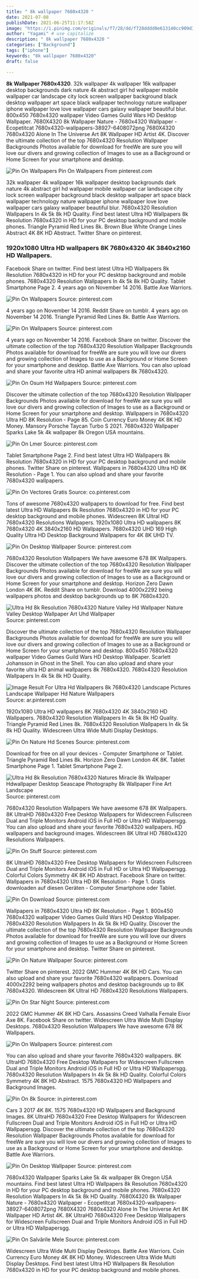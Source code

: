 ```yaml
---
title: " 8k wallpaper 7680x4320 "
date: 2021-07-08
publishDate: 2021-06-25T11:17:58Z
image: "https://i.pinimg.com/originals/f7/28/dd/f728dddd0e613140cc909d35502af099.jpg"
author: "Yagami" # use capitalize
description: " 8k wallpaper 7680x4320 "
categories: ["Background"]
tags: ["iphone"]
keywords: "8k wallpaper 7680x4320"
draft: false

---
```



**8k Wallpaper 7680x4320**. 32k wallpaper 4k wallpaper 16k wallpaper desktop backgrounds dark nature 4k abstract girl hd wallpaper mobile wallpaper car landscape city lock screen wallpaper background black desktop wallpaper art space black wallpaper technology nature wallpaper iphone wallpaper love love wallpaper cars galaxy wallpaper beautiful blur. 800x450 7680x4320 wallpaper Video Games Guild Wars HD Desktop Wallpaper. 7680X4320 8k Wallpaper Nature - 7680x4320 Wallpaper - Ecopetitcat 7680x4320-wallpapers-38927-6408072png 7680X4320 7680x4320 Alone In The Universe Art 8K Wallpaper HD Artist 4K. Discover the ultimate collection of the top 7680x4320 Resolution Wallpaper Backgrounds Photos available for download for freeWe are sure you will love our divers and growing collection of Images to use as a Background or Home Screen for your smartphone and desktop.

![Pin On Wallpapers](https://i.pinimg.com/originals/b0/75/63/b07563b4cb915b66b32422cb697438d5.png "Pin On Wallpapers")
Pin On Wallpapers From pinterest.com


32k wallpaper 4k wallpaper 16k wallpaper desktop backgrounds dark nature 4k abstract girl hd wallpaper mobile wallpaper car landscape city lock screen wallpaper background black desktop wallpaper art space black wallpaper technology nature wallpaper iphone wallpaper love love wallpaper cars galaxy wallpaper beautiful blur. 7680x4320 Resolution Wallpapers In 4k 5k 8k HD Quality. Find best latest Ultra HD Wallpapers 8k Resolution 7680x4320 in HD for your PC desktop background and mobile phones. Triangle Pyramid Red Lines 8k. Brown Blue White Orange Lines Abstract 4K 8K HD Abstract. Twitter Share on pinterest.

### 1920x1080 Ultra HD wallpapers 8K 7680x4320 4K 3840x2160 HD Wallpapers.

Facebook Share on twitter. Find best latest Ultra HD Wallpapers 8k Resolution 7680x4320 in HD for your PC desktop background and mobile phones. 7680x4320 Resolution Wallpapers In 4k 5k 8k HD Quality. Tablet Smartphone Page 2. 4 years ago on November 14 2016. Battle Axe Warriors.


![Pin On Wallpapers](https://i.pinimg.com/originals/eb/19/c2/eb19c28434df8492fbc4069ca0a62d08.jpg "Pin On Wallpapers")
Source: pinterest.com

4 years ago on November 14 2016. Reddit Share on tumblr. 4 years ago on November 14 2016. Triangle Pyramid Red Lines 8k. Battle Axe Warriors.

![Pin On Wallpapers](https://i.pinimg.com/originals/b0/75/63/b07563b4cb915b66b32422cb697438d5.png "Pin On Wallpapers")
Source: pinterest.com

4 years ago on November 14 2016. Facebook Share on twitter. Discover the ultimate collection of the top 7680x4320 Resolution Wallpaper Backgrounds Photos available for download for freeWe are sure you will love our divers and growing collection of Images to use as a Background or Home Screen for your smartphone and desktop. Battle Axe Warriors. You can also upload and share your favorite ultra HD animal wallpapers 8k 7680x4320.

![Pin On Osum Hd Wallpapers](https://i.pinimg.com/originals/51/a4/b9/51a4b951bd6232759993139a74cf3033.jpg "Pin On Osum Hd Wallpapers")
Source: pinterest.com

Discover the ultimate collection of the top 7680x4320 Resolution Wallpaper Backgrounds Photos available for download for freeWe are sure you will love our divers and growing collection of Images to use as a Background or Home Screen for your smartphone and desktop. Wallpapers in 7680x4320 Ultra HD 8K Resolution - Page 85. Coin Currency Euro Money 4K 8K HD Money. Mansory Porsche Taycan Turbo S 2021. 7680x4320 Wallpaper Sparks Lake 5k 4k wallpaper 8k Oregon USA mountains.

![Pin On Lmer](https://i.pinimg.com/originals/61/db/d2/61dbd206909cd5f1fcc172ad2b7e6752.jpg "Pin On Lmer")
Source: pinterest.com

Tablet Smartphone Page 2. Find best latest Ultra HD Wallpapers 8k Resolution 7680x4320 in HD for your PC desktop background and mobile phones. Twitter Share on pinterest. Wallpapers in 7680x4320 Ultra HD 8K Resolution - Page 1. You can also upload and share your favorite 7680x4320 wallpapers.

![Pin On Vectores Gratis](https://i.pinimg.com/originals/dc/1f/15/dc1f1567480052a8f312d916e50a5c1a.jpg "Pin On Vectores Gratis")
Source: co.pinterest.com

Tons of awesome 7680x4320 wallpapers to download for free. Find best latest Ultra HD Wallpapers 8k Resolution 7680x4320 in HD for your PC desktop background and mobile phones. Widescreen 8K Ultral HD 7680x4320 Resolutions Wallpapers. 1920x1080 Ultra HD wallpapers 8K 7680x4320 4K 3840x2160 HD Wallpapers. 7680x4320 UHD 169 High Quality Ultra HD Desktop Background Wallpapers for 4K 8K UHD TV.

![Pin On Desktop Wallpaper](https://i.pinimg.com/originals/06/dc/05/06dc05bbb7593cd699f3806ca4b482eb.jpg "Pin On Desktop Wallpaper")
Source: pinterest.com

7680x4320 Resolution Wallpapers We have awesome 678 8K Wallpapers. Discover the ultimate collection of the top 7680x4320 Resolution Wallpaper Backgrounds Photos available for download for freeWe are sure you will love our divers and growing collection of Images to use as a Background or Home Screen for your smartphone and desktop. Horizon Zero Dawn London 4K 8K. Reddit Share on tumblr. Download 4000x2292 being wallpapers photos and desktop backgrounds up to 8K 7680x4320.

![Ultra Hd 8k Resolution 7680x4320 Nature Valley Hd Wallpaper Nature Valley Desktop Wallpaper Art Uhd Wallpaper](https://i.pinimg.com/736x/7a/3e/31/7a3e31519c38d5fe770452d5f737901e.jpg "Ultra Hd 8k Resolution 7680x4320 Nature Valley Hd Wallpaper Nature Valley Desktop Wallpaper Art Uhd Wallpaper")
Source: pinterest.com

Discover the ultimate collection of the top 7680x4320 Resolution Wallpaper Backgrounds Photos available for download for freeWe are sure you will love our divers and growing collection of Images to use as a Background or Home Screen for your smartphone and desktop. 800x450 7680x4320 wallpaper Video Games Guild Wars HD Desktop Wallpaper. Scarlett Johansson in Ghost in the Shell. You can also upload and share your favorite ultra HD animal wallpapers 8k 7680x4320. 7680x4320 Resolution Wallpapers In 4k 5k 8k HD Quality.

![Image Result For Ultra Hd Wallpapers 8k 7680x4320 Landscape Pictures Landscape Wallpaper Hd Nature Wallpapers](https://i.pinimg.com/originals/e0/b8/80/e0b880b9c22c18bc08e21188f44c973c.jpg "Image Result For Ultra Hd Wallpapers 8k 7680x4320 Landscape Pictures Landscape Wallpaper Hd Nature Wallpapers")
Source: ar.pinterest.com

1920x1080 Ultra HD wallpapers 8K 7680x4320 4K 3840x2160 HD Wallpapers. 7680x4320 Resolution Wallpapers In 4k 5k 8k HD Quality. Triangle Pyramid Red Lines 8k. 7680x4320 Resolution Wallpapers In 4k 5k 8k HD Quality. Widescreen Ultra Wide Multi Display Desktops.

![Pin On Nature Hd Scenes](https://i.pinimg.com/originals/ff/81/f6/ff81f6d47769f6a1b37e440caf21a1a3.jpg "Pin On Nature Hd Scenes")
Source: pinterest.com

Download for free on all your devices - Computer Smartphone or Tablet. Triangle Pyramid Red Lines 8k. Horizon Zero Dawn London 4K 8K. Tablet Smartphone Page 1. Tablet Smartphone Page 2.

![Ultra Hd 8k Resolution 7680x4320 Natures Miracle 8k Wallpaper Hdwallpaper Desktop Seascape Photography 8k Wallpaper Fine Art Landscape](https://i.pinimg.com/originals/55/0d/17/550d17852230d3560e99c73816114c76.jpg "Ultra Hd 8k Resolution 7680x4320 Natures Miracle 8k Wallpaper Hdwallpaper Desktop Seascape Photography 8k Wallpaper Fine Art Landscape")
Source: pinterest.com

7680x4320 Resolution Wallpapers We have awesome 678 8K Wallpapers. 8K UltraHD 7680x4320 Free Desktop Wallpapers for Widescreen Fullscreen Dual and Triple Monitors Android iOS in Full HD or Ultra HD Wallpapersgg. You can also upload and share your favorite 7680x4320 wallpapers. HD wallpapers and background images. Widescreen 8K Ultral HD 7680x4320 Resolutions Wallpapers.

![Pin On Stuff](https://i.pinimg.com/originals/c2/38/72/c23872fa884dd97c9095249416c0279d.jpg "Pin On Stuff")
Source: pinterest.com

8K UltraHD 7680x4320 Free Desktop Wallpapers for Widescreen Fullscreen Dual and Triple Monitors Android iOS in Full HD or Ultra HD Wallpapersgg. Colorful Colors Symmetry 4K 8K HD Abstract. Facebook Share on twitter. Wallpapers in 7680x4320 Ultra HD 8K Resolution - Page 1. Gratis downloaden auf diesen Geräten - Computer Smartphone oder Tablet.

![Pin On Download](https://i.pinimg.com/originals/7b/d0/bf/7bd0bf4beb90189543c343fc0f9a4b37.jpg "Pin On Download")
Source: pinterest.com

Wallpapers in 7680x4320 Ultra HD 8K Resolution - Page 1. 800x450 7680x4320 wallpaper Video Games Guild Wars HD Desktop Wallpaper. 7680x4320 Resolution Wallpapers In 4k 5k 8k HD Quality. Discover the ultimate collection of the top 7680x4320 Resolution Wallpaper Backgrounds Photos available for download for freeWe are sure you will love our divers and growing collection of Images to use as a Background or Home Screen for your smartphone and desktop. Twitter Share on pinterest.

![Pin On Nature Wallpaper](https://i.pinimg.com/originals/fd/8a/44/fd8a440f67723521e705504a584b1890.jpg "Pin On Nature Wallpaper")
Source: pinterest.com

Twitter Share on pinterest. 2022 GMC Hummer 4K 8K HD Cars. You can also upload and share your favorite 7680x4320 wallpapers. Download 4000x2292 being wallpapers photos and desktop backgrounds up to 8K 7680x4320. Widescreen 8K Ultral HD 7680x4320 Resolutions Wallpapers.

![Pin On Star Night](https://i.pinimg.com/originals/52/41/b7/5241b7a22aa180c11cd4dbd708be7750.jpg "Pin On Star Night")
Source: pinterest.com

2022 GMC Hummer 4K 8K HD Cars. Assassins Creed Valhalla Female Eivor Axe 8K. Facebook Share on twitter. Widescreen Ultra Wide Multi Display Desktops. 7680x4320 Resolution Wallpapers We have awesome 678 8K Wallpapers.

![Pin On Wallpapers](https://i.pinimg.com/originals/53/88/17/538817f0b71a5b419695e5d535f31c2f.png "Pin On Wallpapers")
Source: pinterest.com

You can also upload and share your favorite 7680x4320 wallpapers. 8K UltraHD 7680x4320 Free Desktop Wallpapers for Widescreen Fullscreen Dual and Triple Monitors Android iOS in Full HD or Ultra HD Wallpapersgg. 7680x4320 Resolution Wallpapers In 4k 5k 8k HD Quality. Colorful Colors Symmetry 4K 8K HD Abstract. 1575 7680x4320 HD Wallpapers and Background Images.

![Pin On 8k](https://i.pinimg.com/originals/cd/64/a6/cd64a6a198d14712c0cf3f29c401a52c.jpg "Pin On 8k")
Source: in.pinterest.com

Cars 3 2017 4K 8K. 1575 7680x4320 HD Wallpapers and Background Images. 8K UltraHD 7680x4320 Free Desktop Wallpapers for Widescreen Fullscreen Dual and Triple Monitors Android iOS in Full HD or Ultra HD Wallpapersgg. Discover the ultimate collection of the top 7680x4320 Resolution Wallpaper Backgrounds Photos available for download for freeWe are sure you will love our divers and growing collection of Images to use as a Background or Home Screen for your smartphone and desktop. Battle Axe Warriors.

![Pin On Desktop Wallpaper](https://i.pinimg.com/736x/5b/04/f1/5b04f12bebf40e4d0033c983697354bf.jpg "Pin On Desktop Wallpaper")
Source: pinterest.com

7680x4320 Wallpaper Sparks Lake 5k 4k wallpaper 8k Oregon USA mountains. Find best latest Ultra HD Wallpapers 8k Resolution 7680x4320 in HD for your PC desktop background and mobile phones. 7680x4320 Resolution Wallpapers In 4k 5k 8k HD Quality. 7680X4320 8k Wallpaper Nature - 7680x4320 Wallpaper - Ecopetitcat 7680x4320-wallpapers-38927-6408072png 7680X4320 7680x4320 Alone In The Universe Art 8K Wallpaper HD Artist 4K. 8K UltraHD 7680x4320 Free Desktop Wallpapers for Widescreen Fullscreen Dual and Triple Monitors Android iOS in Full HD or Ultra HD Wallpapersgg.

![Pin On Salvările Mele](https://i.pinimg.com/originals/f7/28/dd/f728dddd0e613140cc909d35502af099.jpg "Pin On Salvările Mele")
Source: pinterest.com

Widescreen Ultra Wide Multi Display Desktops. Battle Axe Warriors. Coin Currency Euro Money 4K 8K HD Money. Widescreen Ultra Wide Multi Display Desktops. Find best latest Ultra HD Wallpapers 8k Resolution 7680x4320 in HD for your PC desktop background and mobile phones.


